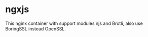 # ngxjs
This nginx container with support modules njs and Brotli, also use BoringSSL instead OpenSSL.
